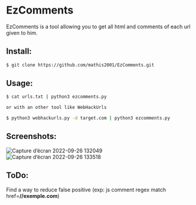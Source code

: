 # EzComments

EzComments is a tool allowing you to get all html and comments of each url given to him.

## Install:
```bash
$ git clone https://github.com/mathis2001/EzComments.git
```

## Usage:
```bash
$ cat urls.txt | python3 ezcomments.py

or with an other tool like WebHackUrls

$ python3 webhackurls.py -d target.com | python3 ezcomments.py
```

## Screenshots:

![Capture d’écran 2022-09-26 132049](https://user-images.githubusercontent.com/40497633/192264821-c5c9a145-3e73-413e-8703-1e70d749f071.jpg)
![Capture d’écran 2022-09-26 133518](https://user-images.githubusercontent.com/40497633/192266723-3170a0b5-4a35-4c98-bb16-0f28967237b4.jpg)

## ToDo:

Find a way to reduce false positive (exp: js comment regex match href=<b>//exemple.com</b>)
